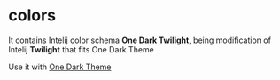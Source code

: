 # colors

It contains Intelij color schema **One Dark Twilight**, being modification of Intelij **Twilight** that fits One Dark Theme

Use it with [One Dark Theme](https://plugins.jetbrains.com/plugin/11938-one-dark-theme/versions/stable)

